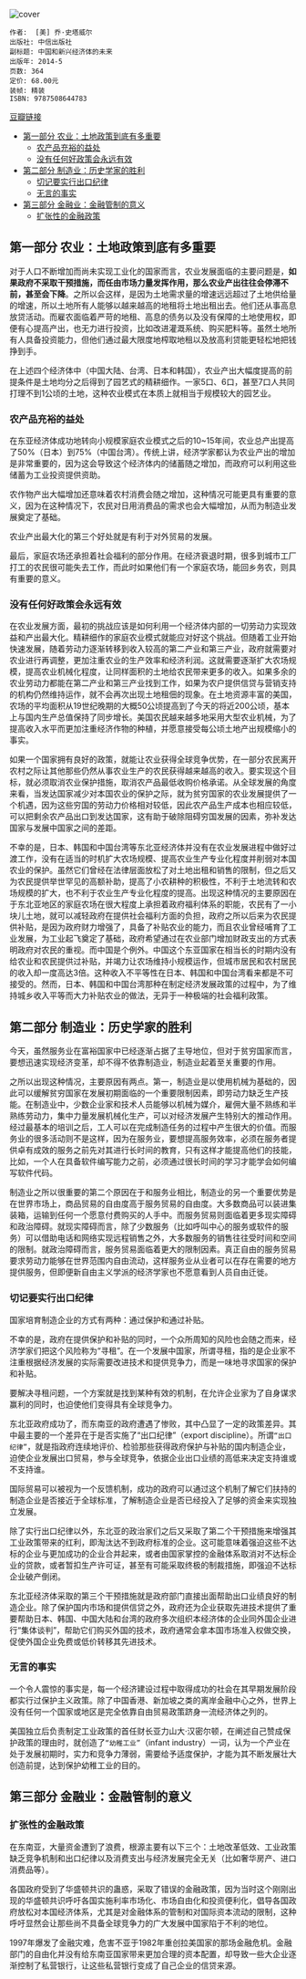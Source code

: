 ![cover](https://img3.doubanio.com/view/subject/l/public/s27290484.jpg)

    作者:  [美] 乔·史塔威尔 
    出版社: 中信出版社
    副标题: 中国和新兴经济体的未来
    出版年: 2014-5
    页数: 364
    定价: 68.00元
    装帧: 精装
    ISBN: 9787508644783

[豆瓣链接](https://book.douban.com/subject/25893995/)

- [第一部分 农业：土地政策到底有多重要](#%E7%AC%AC%E4%B8%80%E9%83%A8%E5%88%86-%E5%86%9C%E4%B8%9A%E5%9C%9F%E5%9C%B0%E6%94%BF%E7%AD%96%E5%88%B0%E5%BA%95%E6%9C%89%E5%A4%9A%E9%87%8D%E8%A6%81)
  - [农产品充裕的益处](#%E5%86%9C%E4%BA%A7%E5%93%81%E5%85%85%E8%A3%95%E7%9A%84%E7%9B%8A%E5%A4%84)
  - [没有任何好政策会永远有效](#%E6%B2%A1%E6%9C%89%E4%BB%BB%E4%BD%95%E5%A5%BD%E6%94%BF%E7%AD%96%E4%BC%9A%E6%B0%B8%E8%BF%9C%E6%9C%89%E6%95%88)
- [第二部分 制造业：历史学家的胜利](#%E7%AC%AC%E4%BA%8C%E9%83%A8%E5%88%86-%E5%88%B6%E9%80%A0%E4%B8%9A%E5%8E%86%E5%8F%B2%E5%AD%A6%E5%AE%B6%E7%9A%84%E8%83%9C%E5%88%A9)
  - [切记要实行出口纪律](#%E5%88%87%E8%AE%B0%E8%A6%81%E5%AE%9E%E8%A1%8C%E5%87%BA%E5%8F%A3%E7%BA%AA%E5%BE%8B)
  - [无言的事实](#%E6%97%A0%E8%A8%80%E7%9A%84%E4%BA%8B%E5%AE%9E)
- [第三部分 金融业：金融管制的意义](#%E7%AC%AC%E4%B8%89%E9%83%A8%E5%88%86-%E9%87%91%E8%9E%8D%E4%B8%9A%E9%87%91%E8%9E%8D%E7%AE%A1%E5%88%B6%E7%9A%84%E6%84%8F%E4%B9%89)
  - [扩张性的金融政策](#%E6%89%A9%E5%BC%A0%E6%80%A7%E7%9A%84%E9%87%91%E8%9E%8D%E6%94%BF%E7%AD%96)

## 第一部分 农业：土地政策到底有多重要
对于人口不断增加而尚未实现工业化的国家而言，农业发展面临的主要问题是，**如果政府不采取干预措施，而任由市场力量发挥作用，那么农业产出往往会停滞不前，甚至会下降**。之所以会这样，是因为土地需求量的增速远远超过了土地供给量的增速，所以土地所有人能够以越来越高的地租将土地出租出去。他们还从事高息放贷活动。而雇农面临着严苛的地租、高息的债务以及没有保障的土地使用权，即便有心提高产出，也无力进行投资，比如改进灌溉系统、购买肥料等。虽然土地所有人具备投资能力，但他们通过最大限度地榨取地租以及放高利贷能更轻松地把钱挣到手。

在上述四个经济体中（中国大陆、台湾、日本和韩国），农业产出大幅度提高的前提条件是土地均分之后得到了园艺式的精耕细作。一家5口、6口，甚至7口人共同打理不到1公顷的土地，这种农业模式在本质上就相当于规模较大的园艺业。

### 农产品充裕的益处
在东亚经济体成功地转向小规模家庭农业模式之后的10~15年间，农业总产出提高了50%（日本）到75%（中国台湾）。传统上讲，经济学家都认为农业产出的增加是非常重要的，因为这会导致这个经济体内的储蓄随之增加，而政府可以利用这些储蓄为工业投资提供资助。

农作物产出大幅增加还意味着农村消费会随之增加，这种情况可能更具有重要的意义，因为在这种情况下，农民对日用消费品的需求也会大幅增加，从而为制造业发展奠定了基础。

农业产出最大化的第三个好处就是有利于对外贸易的发展。

最后，家庭农场还承担着社会福利的部分作用。在经济衰退时期，很多到城市工厂打工的农民很可能失去工作，而此时如果他们有一个家庭农场，能回乡务农，则具有重要的意义。

### 没有任何好政策会永远有效
在农业发展方面，最初的挑战应该是如何利用一个经济体内部的一切劳动力实现效益和产出最大化。精耕细作的家庭农业模式就能应对好这个挑战。但随着工业开始快速发展，随着劳动力逐渐转移到收入较高的第二产业和第三产业，政府就需要对农业进行再调整，更加注重农业的生产效率和经济利润。这就需要逐渐扩大农场规模，提高农业机械化程度，让同样面积的土地给农民带来更多的收入。如果多余的农业劳动力都能在第二产业和第三产业找到工作，如果为农户提供信贷与营销支持的机构仍然维持运作，就不会再次出现土地租佃的现象。在土地资源丰富的美国，农场的平均面积从19世纪晚期的大概50公顷提高到了今天的将近200公顷，基本上与国内生产总值保持了同步增长。美国农民越来越多地采用大型农业机械，为了提高收入水平而更加注重经济作物的种植，并愿意接受每公顷土地产出规模缩小的事实。

如果一个国家拥有良好的政策，就能让农业获得全球竞争优势，在一部分农民离开农村之际让其他那些仍然从事农业生产的农民获得越来越高的收入。要实现这个目标，就必须取消农业保护措施，取消农产品最低收购价格承诺。从全球发展的角度来看，当发达国家减少对本国农业的保护之际，就为贫穷国家的农业发展提供了一个机遇，因为这些穷国的劳动力价格相对较低，因此农产品生产成本也相应较低，可以把剩余农产品出口到发达国家，这有助于破除阻碍穷国发展的因素，弥补发达国家与发展中国家之间的差距。

不幸的是，日本、韩国和中国台湾等东北亚经济体并没有在农业发展进程中做好过渡工作，没有在适当的时机扩大农场规模、提高农业生产专业化程度并削弱对本国农业的保护。虽然它们曾经在法律层面放松了对土地出租和销售的限制，但之后又为农民提供举世罕见的高额补助，提高了小农耕种的积极性，不利于土地流转和农场规模的扩大，也不利于农业生产专业化程度的提高。出现这种情况的主要原因在于东北亚地区的家庭农场在很大程度上承担着政府福利体系的职能，农民有了一小块儿土地，就可以减轻政府在提供社会福利方面的负担，政府之所以后来为农民提供补贴，是因为政府财力增强了，具备了补贴农业的能力，而且农业曾经哺育了工业发展，为工业起飞奠定了基础，政府希望通过在农业部门增加财政支出的方式表明政府对农民的重视。而中国是个例外。中国这个东亚国家在相当长的时期内没有给农业和农民提供过补贴，并竭力让农场维持小规模运作，但城市居民和农村居民的收入却一度高达3倍。这种收入不平等性在日本、韩国和中国台湾看来都是不可接受的。然而，日本、韩国和中国台湾那种在制定经济发展政策的过程中，为了维持城乡收入平等而大力补贴农业的做法，无异于一种极端的社会福利政策。

## 第二部分 制造业：历史学家的胜利
今天，虽然服务业在富裕国家中已经逐渐占据了主导地位，但对于贫穷国家而言，要想迅速实现经济变革，却不得不依靠制造业，制造业起着至关重要的作用。

之所以出现这种情况，主要原因有两点。第一，制造业是以使用机械为基础的，因此可以缓解贫穷国家在发展初期面临的一个重要限制因素，即劳动力缺乏生产技能。在制造业中，少数企业家和技术人员能够以机械为媒介，雇佣大量不熟练和半熟练劳动力，集中力量发展机械化生产，可以对经济发展产生特别大的推动作用。经过最基本的培训之后，工人可以在完成制造任务的过程中产生很大的价值。而服务业的很多活动则不是这样，因为在服务业，要想提高服务效率，必须在服务者提供卓有成效的服务之前先对其进行长时间的教育，只有这样才能提高他们的技能，比如，一个人在具备软件编写能力之前，必须通过很长时间的学习才能学会如何编写软件代码。

制造业之所以很重要的第二个原因在于和服务业相比，制造业的另一个重要优势是在世界市场上，商品贸易的自由度高于服务贸易的自由度。大多数商品可以装进集装箱，运输到任何一个愿意付费购买的人手中。而服务贸易则面临着更多现实障碍和政治障碍。就现实障碍而言，除了少数服务（比如呼叫中心的服务或软件的服务）可以借助电话和网络实现远程销售之外，大多数服务的销售往往受时间和空间的限制。就政治障碍而言，服务贸易面临着更大的限制因素。真正自由的服务贸易要求劳动力能够在世界范围内自由流动，这样服务业从业者可以在存在需要的地方提供服务，但即便新自由主义学派的经济学家也不愿意看到人员自由迁徙。

### 切记要实行出口纪律
国家培育制造企业的方式有两种：通过保护和通过补贴。

不幸的是，政府在提供保护和补贴的同时，一个众所周知的风险也会随之而来，经济学家们把这个风险称为“寻租”。在一个发展中国家，所谓寻租，指的是企业家不注重根据经济发展的实际需要改进技术和提供竞争力，而是一味地寻求国家的保护和补贴。

要解决寻租问题，一个方案就是找到某种有效的机制，在允许企业家为了自身谋求赢利的同时，也迫使他们变得具有全球竞争力。

东北亚政府成功了，而东南亚的政府遭遇了惨败，其中凸显了一定的政策差异。其中最主要的一个差异在于是否实施了“出口纪律”（export discipline）。所谓`“出口纪律”`，就是指政府连续地评价、检验那些获得政府保护与补贴的国内制造企业，迫使企业发展出口贸易，参与全球竞争，依据企业出口业绩的高低来决定支持谁或不支持谁。

国际贸易可以被视为一个反馈机制，成功的政府可以通过这个机制了解它们扶持的制造企业是否接近于全球标准，了解制造企业是否已经投入了足够的资金来实现独立发展。

除了实行出口纪律以外，东北亚的政治家们之后又采取了第二个干预措施来增强其工业政策带来的红利，即淘汰达不到政府标准的企业。这可能意味着强迫这些不达标的企业与更加成功的企业合并起来，或者由国家掌控的金融体系取消对不达标企业的贷款，或者暂扣生产许可证，甚至有可能采取终极的制裁措施，即强迫不达标企业破产倒闭。

东北亚经济体采取的第三个干预措施就是政府部门直接出面帮助出口业绩良好的制造企业。除了保护国内市场和提供信贷之外，政府还为企业获取先进技术提供了重要帮助日本、韩国、中国大陆和台湾的政府多次组织本经济体的企业同外国企业进行“集体谈判”，帮助它们购买外国的技术，政府通常会拿本国市场准入权做交换，促使外国企业免费或低价转移其先进技术。

### 无言的事实
一个令人震惊的事实是，每一个经济建设过程中取得成功的社会在其早期发展阶段都实行过保护主义政策。除了中国香港、新加坡之类的离岸金融中心之外，世界上没有任何一个国家或地区是完全依靠自由贸易政策跻身一流经济体之列的。

美国独立后负责制定工业政策的首任财长亚力山大·汉密尔顿，在阐述自己赞成保护政策的理由时，就创造了`“幼稚工业”`（infant industry）一词，认为一个产业在处于发展初期时，实力和竞争力薄弱，需要给予适度保护，才能为其不断发展壮大创造前提，达到保护幼稚工业的目的。

## 第三部分 金融业：金融管制的意义
### 扩张性的金融政策
在东南亚，大量资金遭到了浪费，根源主要有以下三个：土地改革低效、工业政策缺乏竞争机制和出口纪律以及消费支出与经济发展完全无关（比如奢华房产、进口消费品等）。

各国政府受到了华盛顿共识的蛊惑，采取了错误的金融政策，因为当时这个刚刚出现的华盛顿共识呼吁各国实施利率市场化、市场自由化和投资便利化，倡导各国政府放松对本国经济体系，尤其是对金融体系的管制和对国际资本流动的限制，这种呼吁显然会让那些尚不具备全球竞争力的广大发展中国家陷于不利的地位。

1997年爆发了金融灾难，危害不亚于1982年重创拉美国家的那场金融危机。金融部门的自由化并没有给东南亚国家带来更加合理的资本配置，却导致一些大企业逐渐控制了私营银行，让这些私营银行变成了自己企业的信贷来源。
